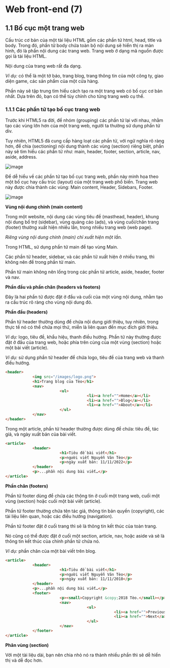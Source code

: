 # Web front-end (7)

## 1.1 Bố cục một trang web

Cấu trúc cơ bản của một tài liệu HTML gồm các phần tử html, head, title và body. Trong đó, phần tử body chứa toàn bộ nội dung sẽ hiển thị ra màn hình, đó là phần nội dung các trang web. Trang web ở dạng mã nguồn được gọi là tài liệu HTML.

Nội dung của trang web rất đa dạng.

*Ví dụ:* có thể là một tờ báo, trang blog, trang thông tin của một công ty, giao diện game, các sản phẩm của một cửa hàng.

Phần này sẽ tập trung tìm hiểu cách tạo ra một trang web có bố cục cơ bản nhất. Dựa trên đó, bạn có thể tùy chỉnh cho từng trang web cụ thể.

### 1.1.1 Các phần tử tạo bố cục trang web

Trước khi HTML5 ra đời, để nhóm (grouping) các phần tử lại với nhau, nhằm tạo các vùng lớn hơn của một trang web, người ta thường sử dụng phần tử div.

Tuy nhiên, HTML5 đã cung cấp hàng loạt các phần tử, với ngữ nghĩa rõ ràng hơn, để chia (sectioning) nội dung thành các vùng (section) riêng biệt, phần này sẽ tìm hiểu các phần tử như: main, header, footer, section, article, nav, aside, address.

![image](https://blogger.googleusercontent.com/img/b/R29vZ2xl/AVvXsEhvRI5MjxTNai5QbSWL9LygHK7iwmMjC2TCiqw9Aftd0GWhgXy_IEJB3E0dIDB8_eUS-o2XLx8tFXZB79dkq9O1f1sGveVGsxSSVTX5z8N4gR46we92H4acFeqH5UulKFPTAzmjO3VqaqJc3CeSCgkFBLdoihTQOM4xTYuIdEoKIZePDQMxBUNfv77L/w400-h289/Nhom_1.jpg)

Để dễ hiểu về các phần tử tạo bố cục trang web, phần này minh họa theo một bố cục hay cấu trúc (layout) của một trang web phổ biến. Trang web này được chia thành các vùng: Main content, Header, Sidebars, Footer.

![image](https://blogger.googleusercontent.com/img/b/R29vZ2xl/AVvXsEizFAgO9XDyiDeCFbkqffIdeXYXuKFaYnQEyfc1uLny5FX8oyr9mz4HrI839Dx-HN1PzT6zjBblem4ZCbnjkRriX1qR0egSNNu1dyw-Hmh1lW4fxwr6HH-Pg0BHsfYrHuciHjGILhOIxQWW-Qxosj2CnfCFkxFDmK4Jewif7cZQnZfkgkpXRX1KxnDX/w400-h353/Nhom2.jpg)

**Vùng nội dung chính (main content)**

Trong một website, nội dung các vùng tiêu đề (masthead, header), khung nội dung bổ trợ (sidebar), vùng quảng cáo (ads), và vùng cuối/chân trang (footer) thường xuất hiện nhiều lần, trong nhiều trang web (web page).

*Riêng vùng nội dung chính (main) chỉ xuất hiện một lần.*

Trong HTML, sử dụng phần tử main để tạo vùng Main.

Các phần tử header, sidebar, và các phần tử xuất hiện ở nhiều trang, thì không nên để trong phần tử main.

Phần tử main không nên lồng trong các phần tử article, aside, header, footer và nav.

**Phần đầu và phần chân (headers và footers)**

Đây là hai phần tử được đặt ở đầu và cuối của một vùng nội dung, nhằm tạo ra cấu trúc rõ ràng cho vùng nội dung đó.

**Phần đầu (headers)**

Phần tử header thường dùng để chứa nội dung giới thiệu, tuy nhiên, trong thực tế nó có thể chứa mọi thứ, miễn là liên quan đến mục đích giới thiệu.

*Ví dụ:* logo, tiêu đề, khẩu hiệu, thanh điều hướng. Phần tử này thường được đặt ở đầu của trang web, hoặc phía trên cùng của một vùng (section) hoặc một bài viết (article).

*Ví dụ:* sử dụng phần tử header để chứa logo, tiêu đề của trang web và thanh điều hướng.

```html
<header>
            <img src="/images/logo.png">
            <h1>Trang blog của Tèo</h1>
            <nav>
                        <ul>
                                    <li><a href="">Home</a></li>
                                    <li><a href="">Blog</a></li>
                                    <li><a href="">About</a></li>
                        </ul>
            </nav>
</header>
```

Trong một article, phần tử header thường được dùng để chứa: tiêu đề, tác giả, và ngày xuất bản của bài viết.

```html
<article>
            <header>
                        <h1>Tiêu đề bài viết</h1>
                        <p>người viết Nguyễn Văn Tèo</p>
                        <p>ngày xuất bản: 11/11/2022</p>
            </header>
            <p>...phần nội dung bài viết…</p>
</article>
```

**Phần chân (footers)**

Phần tử footer dùng để chứa các thông tin ở cuối một trang web, cuối một vùng (section) hoặc cuối một bài viết (article).

Phần tử footer thường chứa tên tác giả, thông tin bản quyền (copyright), các tài liệu liên quan, hoặc các điều hướng (navigation).

Phần tử footer đặt ở cuối trang thì sẽ là thông tin kết thúc của toàn trang.

Nó cũng có thể được đặt ở cuối một section, article, nav, hoặc aside và sẽ là thông tin kết thúc của chính phần tử chứa nó. 

*Ví dụ:* phần chân của một bài viết trên blog.

```html
<article>
            <header>
                        <h1>Tiêu đề bài viết</h1>
                        <p>người viết Nguyễn Văn Tèo</p>
                        <p>ngày xuất bản: 11/11/2018</p>
            </header>
            <p>...phần nội dung bài viết…</p>
            <footer>
                        <p><small>Copyright &copy;2018 Tèo.</small></p>
                        <nav>
                                    <ul>
                                                <li><a href="">Previous</a></li>
                                                <li><a href="">Next</a></li>
                                    </ul>
                        </nav>
            </footer>
</article>
```

**Phân vùng (section)**

Với một tài liệu dài, bạn nên chia nhỏ nó ra thành nhiều phần thì sẽ dễ hiển thị và dễ đọc hơn.

